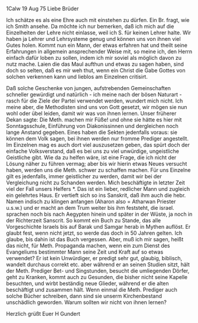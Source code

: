  1Calw 19 Aug 75
Liebe Brüder

Ich schätze es als eine Ehre auch mit einstehen zu dürfen. Ein Br. fragt, wie ich Smith ansehe. Da möchte ich nur bemerken, daß ich mich auf die Einzelheiten der Lehre nicht einlasse, weil ich S. für keinen Lehrer halte. Wir haben ja Lehrer und Lehrsysteme genug und können uns von ihnen viel Gutes holen. Kommt nun ein Mann, der etwas erfahren hat und theilt seine Erfahrungen in allgemein ansprechender Weise mit, so meine ich, den Herrn einfach dafür loben zu sollen, indem ich mir soviel als möglich davon zu nutz mache. Laien die das Maul aufthun und etwas zu sagen haben, sind doch so selten, daß es mir weh thut, wenn ein Christ die Gabe Gottes von solchen verkennen kann und lieblos am Einzelnen critisirt.

Daß solche Geschenke von jungen, aufstrebenden Gemeinschaften schneller gewürdigt und natürlich - ich meine nach der bösen Naturart - rasch für die Ziele der Partei verwendet werden, wundert mich nicht. Ich meine aber, die Methodisten sind uns von Gott gesetzt, wir mögen sie nun wohl oder übel leiden, damit wir was von ihnen lernen. Unser früherer Dekan sagte: Die Meth. machen mir Füße! und ohne sie hätte es hier mit Sonntagsschule, Einführung von Diakonissinnen und dergleichen noch lange Anstand gegeben. Eines haben die Sekten jedenfalls voraus: sie können dem Volk sagen, bei ihnen werden nur fromme Prediger angestellt. Im Einzelnen mag es auch dort viel auszusetzen geben, das spürt doch der einfache Volksverstand, daß es bei uns zu viel unwürdige, ungeistliche Geistliche gibt. Wie da zu helfen wäre, ist eine Frage, die ich nicht der Lösung näher zu führen vermag; aber bis wir hierin etwas Neues versucht haben, werden uns die Meth. schwer zu schaffen machen. Für uns Einzelne gilt es jedenfalls, immer geistlicher zu werden, damit wir bei der Vergleichung nicht zu Schanden werden. 
Mich beschäftigte in letzter Zeit viel der Fall unsers Helfers <Grill>*. Das ist ein lieber, redlicher Mann und zugleich ein gelehrtes Haus. Er vertieft sich so ins Sanskrit, daß ihm auch die hebr. Namen indisch zu klingen anfangen (Aharon also = Atharwan Priester u.s.w.) und er macht an dem Trum weiter bis ihm feststeht, die israel. sprachen noch bis nach Aegypten hinein und später in der Wüste, ja noch in der Richterzeit Sanscrit. So kommt ein Buch zu Stande, das alle Vorgeschichte Israels bis auf Barak und Samgar herab in Mythen auflöst. Er glaubt fest, wenn nicht jetzt, so werde das doch in 50 Jahren gelten. Ich glaube, bis dahin ist das Buch vergessen. Aber, muß ich mir sagen, heißt das nicht, für Meth. Propaganda machen, wenn ein zum Dienst des Evangeliums bestimmter Mann seine Zeit und Kraft auf so etwas verwendet? Er ist kein Unwürdiger, er predigt sehr gut, glaubig, biblisch, wandelt durchaus correkt etc. aber während er an seinen Studien sitzt, hält der Meth. Prediger Bet- und Singstunden, besucht die umliegenden Dörfer, geht zu Kranken, kommt auch zu Gesunden, die bisher nicht seine Kapelle besuchten, und wirbt beständig neue Glieder, während er die alten beschäftigt und zusammen hält. Wenn einmal die Meth. Prediger auch solche Bücher schreiben, dann sind sie unserm Kirchenbestand unschädlich geworden. Warum sollten wir nicht von ihnen lernen?

 Herzlich grüßt Euer H Gundert

